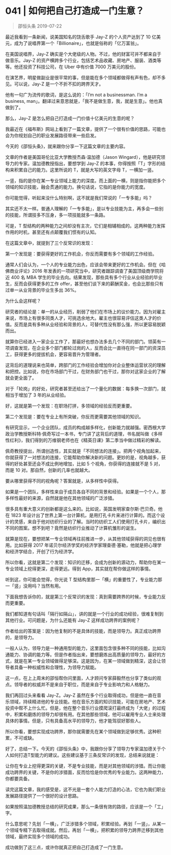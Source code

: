 # 041 | 如何把自己打造成一门生意？
> 邵恒头条
2019-07-22

最近我看到一条新闻，说美国知名的饶舌歌手 Jay-Z 的个人资产达到了 10 亿美元，成为了说唱界第一个「Billionaire」，也就是俗称的「亿万富翁」。

在美国说唱界，Jay-Z 确实是个大佬级的人物。不过，他的财富可并不都来自于做音乐。Jay-Z 的资产横跨多个行业，包括艺术品收藏、房地产、服装、酒类等等。他还投资了科技公司，在 Uber 中有价值 7000 万美元的股份。

在演艺界，明星做副业是很平常的事，但是能在多个领域都做得有声有色，却不多见。可以说，Jay-Z 是一个不折不扣的跨界天才。

他有一句广为流传的歌词，是这么说的：「I’m not a businessman. I’m a business, man」。翻译过来意思就是，「我不是做生意，我，就是生意」。他也真做到了。

那么，Jay-Z 是怎么把自己打造成一门价值十亿美元的生意的呢？

我最近在《福布斯》网站上看到了一篇文章，提供了一个很有价值的思路，可能也会为你规划自己的职业发展路径带来一些启发。

今天的《邵恒头条》，就来跟你分享一下这篇文章的主要内容。

文章的作者是美国哥伦比亚大学教授杰森·温加德（Jason Wingard），他是研究领导力的专家。温加德教授指出，要想学到 Jay-Z 的本事，你得按照「T」字形的结构来积累自己的能力。这里所说的 T，就是大写的英文字母 T，一横加一竖。

一竖，指的是你在某一专业领域上能力的深度。而上面的一横，则是指你能把多个领域的知识技能，融会贯通的能力。换句话说，它指的是你能力的宽度。

你可能觉得，听起来没什么特别啊，这不就是我们常说的「一专多能」吗？

其实还不太一样。普通人理解的「一专多能」，是以专业技能为主，再多会一些别的技能，所谓技多不压身，多一项技能就多一条路。

可是，T 型结构的两种能力之间却没有主次，它们是相辅相成的。这两种能力发挥作用的时机，甚至还有点颠覆我们惯有的认知。

在这篇文章中，就提到了三个反常识的发现：

第一个发现是：要获得更好的工作机会，你反而需要有多个领域的工作经验。

通常人们会认为，一个人的专业能力出色，应该会带来更好的工作机会。但在《哈佛商业评论》2016 年发表的一项研究当中，研究者跟踪调查了美国顶级商学院将近 400 名 MBA 学生的毕业去向。结果发现，那些具有多个行业从业经验的毕业生，反而会获得更多的工作 offer，甚至他们谈下来的薪酬奖金，也会比那些只有过单一从业背景的毕业生多出 36%。

为什么会这样呢？

研究者的结论是：单一的从业经历，削弱了他们在市场上的议价能力。因为对雇主来说，市场上有很多同类人才，可挑选余地大。雇主也很容易评估这类人才的价值。反而是具有多种从业经验和背景的人，可替代性没有那么强，所以更容易脱颖而出。

就算你已经进入一家企业工作了，那最好也想办法多去几个不同的部门。领英有一项调查发现，在企业多个部门都轮过岗的人，反而会比一直待在同一部门的资深员工，获得更多的提拔机会，更容易晋升为管理者。

这背后的道理说来也简单，跨部门的工作经验会增加你对企业整体运营状况的理解和把控。比如说，你在市场部门干过，在财务部门也干过，那你对这家企业的了解就会更全面了。

对于「轮岗」的好处，研究者甚至还给出了一个量化的数据：每多换一次部门，就相当于增加了 3 年的从业经验。

好，这就是第一个发现：在职场打拼，多领域的经验反而更重要。

第二个发现是：要在专业上有所突破，你反而更需要其他领域的知识。

有研究显示，一个企业团队，成员的构成越多样化，创新能力就越强。密西根大学政治学教授斯科特·佩奇写过一本书，专门讲了这背后的道理，书名就叫做《多样性红利》，我们得到的万维钢老师也在《精英日课》第二季当中做过精彩的解读。

佩奇教授提出，所谓创造性，其实就是「不同想法的连接」。把两个视角加起来，你就获得了一对想法的连接，它能帮助你解决新的问题。更妙的是，视角越多，获得的好处甚至还会不成比例地增加，比如 5 个视角，你获得的连接就不是 5 对，而是 10 对。那自然，创新的几率也就越大。

要从哪里获得不同的视角呢？答案就是，从多样性中获得。

如果是一个团队，多样性来自于成员各自不同的背景和经验。如果是一个个人，那多样性最好的来源，自然就是他在其他领域的广泛涉猎。

很多具有重大意义的创新都是这么来的。比如说，英国发明家查尔斯·巴贝奇。他在 1823 年设计出了世界上第一台计算机，是用打孔卡片来进行计算的。而这个设计的灵感，来自于他对纺织行业的了解。当时的纺织工人们使用打孔卡片，编织出不同的图案。想不到吧？竟然是纺织行业推动了计算机雏形的诞生。

就算是现在，要想把某一专业领域再往前推进一步，从其他领域获得的洞见也很有用。比如获得 2017 年诺贝尔经济学奖的经济学家理查德·塞勒，他就是把心理学和经济学结合，开创了行为经济学。

所以你看，这就是第二个发现：知识的迁移，会成为创新的源动力，帮助你在某一专业领域上挖得更深，走得更远。得到 App，其实就在帮你做这样的事情。

听到这，你可能会觉得，你光说 T 型结构里那一「横」的重要性了，专业能力那一「竖」没用吗？当然有用。

下面我想告诉你的，就是第三个反常识的发现：真到需要跨界的时候，专业能力反而更重要。

我们都知道有句话叫「隔行如隔山」，讲的就是一个行业的成功经验，很难复制到其他行业。可问题是，为什么还能有 Jay-Z 这样成功跨界的案例呢？

作者给出的答案是：因为他复制的不是具体的技能，而是领导力。真正成功跨界的，是领导力。

一般人认为，领导力是一种通用型的能力，这里面包含很多种不同的技能，比如沟通能力、协调的能力等。但是作者指出来，要想磨炼出高质量的领导力，最好的方式，就是在某一专业领域做得足够深。这是因为，在某一领域做到精深，这会让领导者具备一种权威性和合理性，为领导力赋能。

这一点，在上上周末的邵恒帮你问里面，人才顾问专家薛毅然也分享了类似的观点。领导者的权威并不是来自于职位，而是来自于专业影响力和人格魅力。

我们再回过头来看看 Jay-Z。Jay-Z 虽然在多个行业取得成功，但是他一直在音乐领域，持续精进他的专业技能。他在音乐方面的知识技能，可能在房地产、艺术投资中帮不上什么忙。但是，他在整个音乐行业摸爬滚打最终成为「大佬」的过程中，积累和磨炼的领导力却很有用。在其他那些领域，他可以雇用专业人士来处理具体的事情。但是，只有具备高水平的领导力，他才能驾驭好那些人。

所以你看，要想实现成功跨界，那你就需要先在某个领域做到足够优秀。这种积累，不可或缺。

好了，总结一下。今天的《邵恒头条》中，我跟你分享了领导力专家温加德关于个人如何打造T型能力的建议。这些建议基于三条反常识的发现，总结来说就是：

让你在专业上挖得更深的关键，不是专业技能，而是对其他领域的涉猎。而让你能成功跨界的关键，不是你的涉猎面，反而恰恰是你优秀的专业能力。这两种能力，你都要具备。

读完这篇文章，我的感受是，这不光是一套个人能力打造的心法，它也为我们职业发展路径提供了一个很好的设计思路。

如果按照温加德教授总结的研究成果，那么一条很有效的路径，应该是一个「工」字。

什么意思呢？先划「一横」，广泛涉猎多个领域，积累经验。再划「一竖」，从某一个领域专精下去取得成就。然后，再划「一横」，把积累的领导力跨界迁移到其他领域，最终实现多个领域的成功。

成功做到了这三点，或许你就真正把自己打造成了一门生意。


